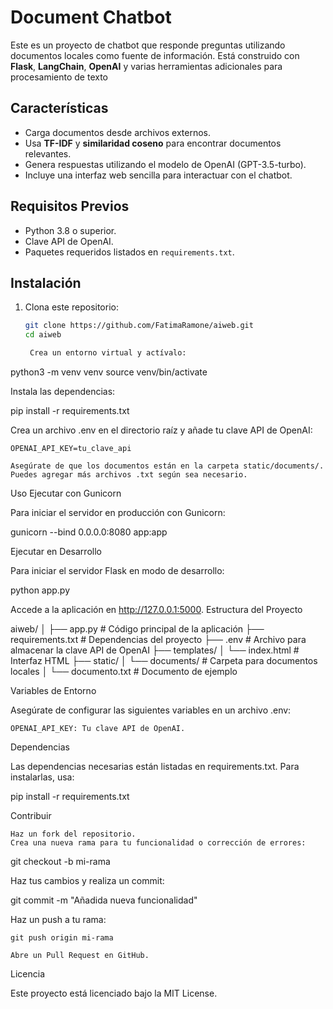 # Document Chatbot

Este es un proyecto de chatbot que responde preguntas utilizando documentos locales como fuente de información. Está construido con **Flask**, **LangChain**, **OpenAI** y varias herramientas adicionales para procesamiento de texto

## Características

- Carga documentos desde archivos externos.
- Usa **TF-IDF** y **similaridad coseno** para encontrar documentos relevantes.
- Genera respuestas utilizando el modelo de OpenAI (GPT-3.5-turbo).
- Incluye una interfaz web sencilla para interactuar con el chatbot.

## Requisitos Previos

- Python 3.8 o superior.
- Clave API de OpenAI.
- Paquetes requeridos listados en `requirements.txt`.

## Instalación

1. Clona este repositorio:
   ```bash
   git clone https://github.com/FatimaRamone/aiweb.git
   cd aiweb

    Crea un entorno virtual y actívalo:

python3 -m venv venv
source venv/bin/activate

Instala las dependencias:

pip install -r requirements.txt

Crea un archivo .env en el directorio raíz y añade tu clave API de OpenAI:

    OPENAI_API_KEY=tu_clave_api

    Asegúrate de que los documentos están en la carpeta static/documents/. Puedes agregar más archivos .txt según sea necesario.

Uso
Ejecutar con Gunicorn

Para iniciar el servidor en producción con Gunicorn:

gunicorn --bind 0.0.0.0:8080 app:app

Ejecutar en Desarrollo

Para iniciar el servidor Flask en modo de desarrollo:

python app.py

Accede a la aplicación en http://127.0.0.1:5000.
Estructura del Proyecto

aiweb/
│
├── app.py                # Código principal de la aplicación
├── requirements.txt      # Dependencias del proyecto
├── .env                  # Archivo para almacenar la clave API de OpenAI
├── templates/
│   └── index.html        # Interfaz HTML
├── static/
│   └── documents/        # Carpeta para documentos locales
│       └── documento.txt # Documento de ejemplo

Variables de Entorno

Asegúrate de configurar las siguientes variables en un archivo .env:

    OPENAI_API_KEY: Tu clave API de OpenAI.

Dependencias

Las dependencias necesarias están listadas en requirements.txt. Para instalarlas, usa:

pip install -r requirements.txt

Contribuir

    Haz un fork del repositorio.
    Crea una nueva rama para tu funcionalidad o corrección de errores:

git checkout -b mi-rama

Haz tus cambios y realiza un commit:

git commit -m "Añadida nueva funcionalidad"

Haz un push a tu rama:

    git push origin mi-rama

    Abre un Pull Request en GitHub.

Licencia

Este proyecto está licenciado bajo la MIT License.

